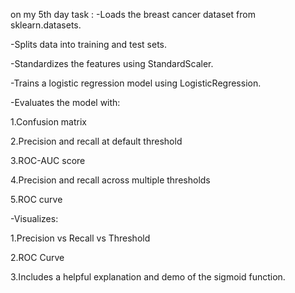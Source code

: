  on my 5th day task :
 -Loads the breast cancer dataset from sklearn.datasets.

-Splits data into training and test sets.

-Standardizes the features using StandardScaler.

-Trains a logistic regression model using LogisticRegression.

-Evaluates the model with:

1.Confusion matrix

2.Precision and recall at default threshold

3.ROC-AUC score

4.Precision and recall across multiple thresholds

5.ROC curve

-Visualizes:

1.Precision vs Recall vs Threshold

2.ROC Curve

3.Includes a helpful explanation and demo of the sigmoid function.

